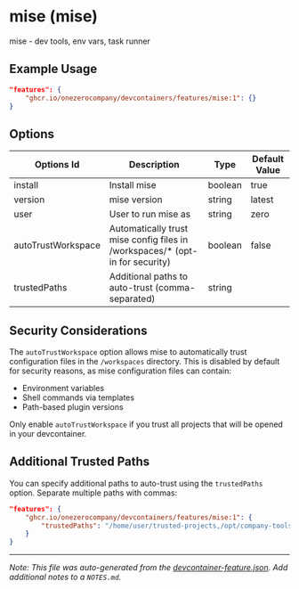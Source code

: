# mise (mise)

mise - dev tools, env vars, task runner

## Example Usage

```json
"features": {
    "ghcr.io/onezerocompany/devcontainers/features/mise:1": {}
}
```

## Options

| Options Id | Description | Type | Default Value |
|-----|-----|-----|-----|
| install | Install mise | boolean | true |
| version | mise version | string | latest |
| user | User to run mise as | string | zero |
| autoTrustWorkspace | Automatically trust mise config files in /workspaces/* (opt-in for security) | boolean | false |
| trustedPaths | Additional paths to auto-trust (comma-separated) | string |  |

## Security Considerations

The `autoTrustWorkspace` option allows mise to automatically trust configuration files in the `/workspaces` directory. This is disabled by default for security reasons, as mise configuration files can contain:
- Environment variables
- Shell commands via templates
- Path-based plugin versions

Only enable `autoTrustWorkspace` if you trust all projects that will be opened in your devcontainer.

## Additional Trusted Paths

You can specify additional paths to auto-trust using the `trustedPaths` option. Separate multiple paths with commas:

```json
"features": {
    "ghcr.io/onezerocompany/devcontainers/features/mise:1": {
        "trustedPaths": "/home/user/trusted-projects,/opt/company-tools"
    }
}
```

---

_Note: This file was auto-generated from the [devcontainer-feature.json](devcontainer-feature.json).  Add additional notes to a `NOTES.md`._